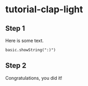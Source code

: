 # tutorial-clap-light

## Step 1

Here is some text.

```blocks
basic.showString(":)")
```

## Step 2

Congratulations, you did it!
    